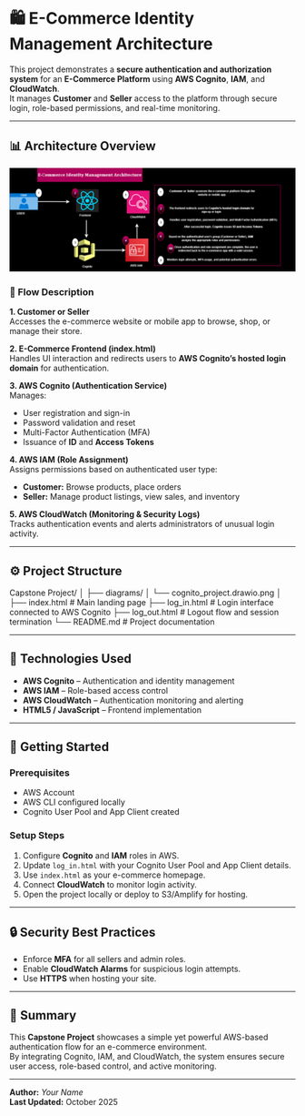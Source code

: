 # 🛍️ E-Commerce Identity Management Architecture

This project demonstrates a **secure authentication and authorization system** for an **E-Commerce Platform** using **AWS Cognito**, **IAM**, and **CloudWatch**.  
It manages **Customer** and **Seller** access to the platform through secure login, role-based permissions, and real-time monitoring.

---

## 📊 Architecture Overview

![E-Commerce Identity Management Architecture](./diagrams/cognito_project.drawio.png)

### 🔁 Flow Description

**1. Customer or Seller**  
Accesses the e-commerce website or mobile app to browse, shop, or manage their store.

**2. E-Commerce Frontend (index.html)**  
Handles UI interaction and redirects users to **AWS Cognito’s hosted login domain** for authentication.

**3. AWS Cognito (Authentication Service)**  
Manages:
- User registration and sign-in  
- Password validation and reset  
- Multi-Factor Authentication (MFA)  
- Issuance of **ID** and **Access Tokens**

**4. AWS IAM (Role Assignment)**  
Assigns permissions based on authenticated user type:
- **Customer:** Browse products, place orders  
- **Seller:** Manage product listings, view sales, and inventory  

**5. AWS CloudWatch (Monitoring & Security Logs)**  
Tracks authentication events and alerts administrators of unusual login activity.

---

## ⚙️ Project Structure

Capstone Project/
│
├── diagrams/
│ └── cognito_project.drawio.png
│
├── index.html # Main landing page
├── log_in.html # Login interface connected to AWS Cognito
├── log_out.html # Logout flow and session termination
└── README.md # Project documentation


---

## 🧠 Technologies Used
- **AWS Cognito** – Authentication and identity management  
- **AWS IAM** – Role-based access control  
- **AWS CloudWatch** – Authentication monitoring and alerting  
- **HTML5 / JavaScript** – Frontend implementation  

---

## 🚀 Getting Started

### Prerequisites
- AWS Account  
- AWS CLI configured locally  
- Cognito User Pool and App Client created  

### Setup Steps
1. Configure **Cognito** and **IAM** roles in AWS.  
2. Update `log_in.html` with your Cognito User Pool and App Client details.  
3. Use `index.html` as your e-commerce homepage.  
4. Connect **CloudWatch** to monitor login activity.  
5. Open the project locally or deploy to S3/Amplify for hosting.

---

## 🔒 Security Best Practices
- Enforce **MFA** for all sellers and admin roles.  
- Enable **CloudWatch Alarms** for suspicious login attempts.  
- Use **HTTPS** when hosting your site.  

---

## 🧾 Summary
This **Capstone Project** showcases a simple yet powerful AWS-based authentication flow for an e-commerce environment.  
By integrating Cognito, IAM, and CloudWatch, the system ensures secure user access, role-based control, and active monitoring.

---

**Author:** _Your Name_  
**Last Updated:** October 2025
